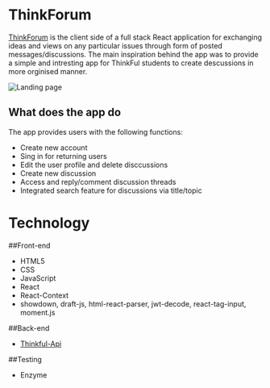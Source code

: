 
# ThinkForum 

[ThinkForum](https://thinkforum.now.sh/) is the client side of a full stack React application for 
exchanging ideas and views on any particular issues through form of posted messages/discussions. 
The main inspiration behind the app was to provide a simple and intresting app for ThinkFul 
students to create descussions in more orginised manner.

![Landing page](/screenshots/lading-page.png "Landing page")
## What does the app do

The app provides users with the following functions:

* Create new account
* Sing in for returning users
* Edit the user profile and delete disccussions 
* Create new discussion
* Access and reply/comment discussion threads 
* Integrated search feature for discussions via title/topic

# Technology
##Front-end

* HTML5
* CSS
* JavaScript
* React
* React-Context
* showdown, draft-js, html-react-parser, jwt-decode, react-tag-input, moment.js

##Back-end

* [Thinkful-Api](https://github.com/ZolFallows/thinkforum-server)

##Testing

* Enzyme